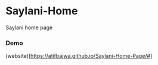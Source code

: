 # Saylani-Home
 Saylani home page  
### Demo
(website)[https://atifbajwa.github.io/Saylani-Home-Page/#]
